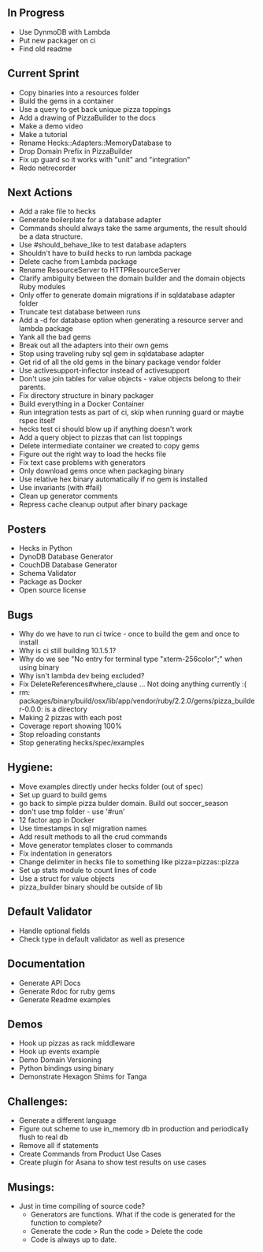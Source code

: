 ## In Progress
  * Use DynmoDB with Lambda
  * Put new packager on ci
  * Find old readme

## Current Sprint
  * Copy binaries into a resources folder
  * Build the gems in a container
  * Use a query to get back unique pizza toppings
  * Add a drawing of PizzaBuilder to the docs
  * Make a demo video
  * Make a tutorial
  * Rename Hecks::Adapters::MemoryDatabase to
  * Drop Domain Prefix in PizzaBuilder
  * Fix up guard so it works with "unit" and "integration"
  * Redo netrecorder

## Next Actions
  * Add a rake file to hecks
  * Generate boilerplate for a database adapter
  * Commands should always take the same arguments, the result should be a data structure.
  * Use #should_behave_like to test database adapters
  * Shouldn't have to build hecks to run lambda package
  * Delete cache from Lambda package
  * Rename ResourceServer to HTTPResourceServer
  * Clarify ambiguity between the domain builder and the domain objects Ruby modules
  * Only offer to generate domain migrations if in sqldatabase adapter folder
  * Truncate test database between runs
  * Add a -d for database option when generating a resource server and lambda package
  * Yank all the bad gems
  * Break out all the adapters into their own gems
  * Stop using traveling ruby sql gem in sqldatabase adapter
  * Get rid of all the old gems in the binary package vendor folder
  * Use activesupport-inflector instead of activesupport
  * Don't use join tables for value objects - value objects belong to their parents.
  * Fix directory structure in binary packager
  * Build everything in a Docker Container
  * Run integration tests as part of ci, skip when running guard or maybe rspec itself
  * hecks test ci should blow up if anything doesn't work
  * Add a query object to pizzas that can list toppings
  * Delete intermediate container we created to copy gems
  * Figure out the right way to load the hecks file
  * Fix text case problems with generators
  * Only download gems once when packaging binary
  * Use relative hex binary automatically if no gem is installed
  * Use invariants (with #fail)
  * Clean up generator comments
  * Repress cache cleanup output after binary package

## Posters
  * Hecks in Python
  * DynoDB Database Generator
  * CouchDB Database Generator
  * Schema Validator
  * Package as Docker
  * Open source license

## Bugs
  * Why do we have to run ci twice - once to build the gem and once to install
  * Why is ci still building 10.1.5.1?
  * Why do we see "No entry for terminal type "xterm-256color";" when using binary
  * Why isn't lambda dev being excluded?
  * Fix DeleteReferences#where_clause ... Not doing anything currently :(
  * rm: packages/binary/build/osx/lib/app/vendor/ruby/2.2.0/gems/pizza_builder-0.0.0: is a directory
  * Making 2 pizzas with each post
  * Coverage report showing 100%
  * Stop reloading constants
  * Stop generating hecks/spec/examples

## Hygiene:
  * Move examples directly under hecks folder (out of spec)
  * Set up guard to build gems
  * go back to simple pizza bulder domain.  Build out soccer_season
  * don't use tmp folder - use '#run'
  * 12 factor app in Docker
  * Use timestamps in sql migration names
  * Add result methods to all the crud commands
  * Move generator templates closer to commands
  * Fix indentation in generators
  * Change delimiter in hecks file to something like pizza=pizzas::pizza
  * Set up stats module to count lines of code
  * Use a struct for value objects
  * pizza_builder binary should be outside of lib

## Default Validator
  * Handle optional fields
  * Check type in default validator as well as presence

## Documentation
  * Generate API Docs
  * Generate Rdoc for ruby gems
  * Generate Readme examples

## Demos
  * Hook up pizzas as rack middleware
  * Hook up events example
  * Demo Domain Versioning
  * Python bindings using binary
  * Demonstrate Hexagon Shims for Tanga

## Challenges:
  * Generate a different language
  * Figure out scheme to use in_memory db in production and periodically flush to real db
  * Remove all if statements
  * Create Commands from Product Use Cases
  * Create plugin for Asana to show test results on use cases

## Musings:
* Just in time compiling of source code?
  * Generators are functions.  What if the code is generated for the function to complete?
  * Generate the code > Run the code > Delete the code
  * Code is always up to date.
